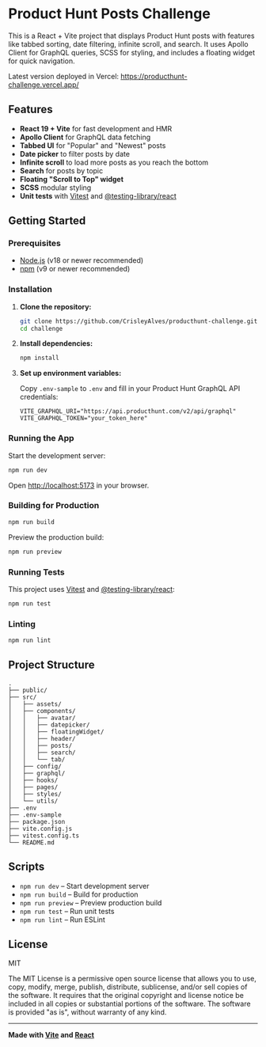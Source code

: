 # Product Hunt Posts Challenge

This is a React + Vite project that displays Product Hunt posts with features like tabbed sorting, date filtering, infinite scroll, and search. It uses Apollo Client for GraphQL queries, SCSS for styling, and includes a floating widget for quick navigation.

Latest version deployed in Vercel: https://producthunt-challenge.vercel.app/

## Features

- **React 19 + Vite** for fast development and HMR
- **Apollo Client** for GraphQL data fetching
- **Tabbed UI** for "Popular" and "Newest" posts
- **Date picker** to filter posts by date
- **Infinite scroll** to load more posts as you reach the bottom
- **Search** for posts by topic
- **Floating "Scroll to Top" widget**
- **SCSS** modular styling
- **Unit tests** with [Vitest](https://vitest.dev/) and [@testing-library/react](https://testing-library.com/docs/react-testing-library/intro/)

## Getting Started

### Prerequisites

- [Node.js](https://nodejs.org/) (v18 or newer recommended)
- [npm](https://www.npmjs.com/) (v9 or newer recommended)

### Installation

1. **Clone the repository:**

   ```sh
   git clone https://github.com/CrisleyAlves/producthunt-challenge.git
   cd challenge
   ```

2. **Install dependencies:**

   ```sh
   npm install
   ```

3. **Set up environment variables:**

   Copy `.env-sample` to `.env` and fill in your Product Hunt GraphQL API credentials:

   ```
   VITE_GRAPHQL_URI="https://api.producthunt.com/v2/api/graphql"
   VITE_GRAPHQL_TOKEN="your_token_here"
   ```

### Running the App

Start the development server:

```sh
npm run dev
```

Open [http://localhost:5173](http://localhost:5173) in your browser.

### Building for Production

```sh
npm run build
```

Preview the production build:

```sh
npm run preview
```

### Running Tests

This project uses [Vitest](https://vitest.dev/) and [@testing-library/react](https://testing-library.com/docs/react-testing-library/intro/):

```sh
npm run test
```

### Linting

```sh
npm run lint
```

## Project Structure

```
.
├── public/
├── src/
│   ├── assets/
│   ├── components/
│   │   ├── avatar/
│   │   ├── datepicker/
│   │   ├── floatingWidget/
│   │   ├── header/
│   │   ├── posts/
│   │   ├── search/
│   │   └── tab/
│   ├── config/
│   ├── graphql/
│   ├── hooks/
│   ├── pages/
│   ├── styles/
│   └── utils/
├── .env
├── .env-sample
├── package.json
├── vite.config.js
├── vitest.config.ts
└── README.md
```

## Scripts

- `npm run dev` – Start development server
- `npm run build` – Build for production
- `npm run preview` – Preview production build
- `npm run test` – Run unit tests
- `npm run lint` – Run ESLint

## License

MIT

The MIT License is a permissive open source license that allows you to use, copy, modify, merge, publish, distribute, sublicense, and/or sell copies of the software. It requires that the original copyright and license notice be included in all copies or substantial portions of the software. The software is provided "as is", without warranty of any kind.

---

**Made with [Vite](https://vitejs.dev/) and [React](https://react.dev/)**
